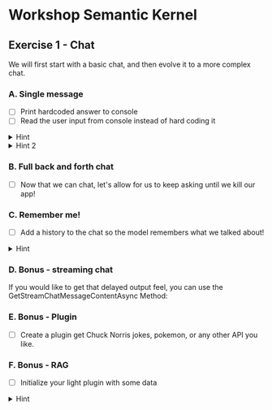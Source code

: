# Workshop Semantic Kernel

## Exercise 1 - Chat
We will first start with a basic chat, and then evolve it to a more complex chat.

### A. Single message
 - [ ] Print hardcoded answer to console
 - [ ] Read the user input from console instead of hard coding it

<details><summary>Hint</summary>
Configure Kernel 

```csharp
var kernelBuilder = Kernel.CreateBuilder();
var config = new { modelID = "gpt-4", azureEndpoint = "", apiKey = "….." };
kernelBuilder.AddAzureOpenAIChatCompletion(config.modelID, config.azureEndpoint,config.apiKey);
var kernel = kernelBuilder.Build();
```
</details>
<details>
<summary>Hint 2</summary>
Invoke Service

```csharp
var chatService = kernel.GetRequiredService<IChatCompletionService>();
var chatResponse = await chatService.GetChatMessageContentAsync("Hi! How are you?");
Console.WriteLine(chatResponse);
```
</details>

 ### B. Full back and forth chat
 - [ ] Now that we can chat, let's allow for us to keep asking until we kill our app!
    

### C. Remember me!
 - [ ] Add a history to the chat so the model remembers what we talked about!
<details>
<summary>Hint</summary>
Keep array of messages to pass to call

</details>


### D. Bonus - streaming chat
 If you would like to get that delayed output feel, you can
 use the GetStreamChatMessageContentAsync Method:

### E. Bonus - Plugin
 - [ ] Create a plugin get Chuck Norris jokes, pokemon, or any other API you like.

### F. Bonus - RAG
 - [ ] Initialize your light plugin with some data
<details>
<summary>Hint</summary>

[URL Hint](https://learn.microsoft.com/en-us/semantic-kernel/get-started/quick-start-guide?pivots=programming-language-csharp#6-add-plugins)

</details>
